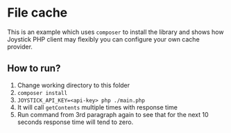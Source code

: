 # File cache

This is an example which uses `composer` to install the library and shows 
how Joystick PHP client may flexibly you can configure your own cache provider.


## How to run?

1.   Change working directory to this folder
2.   `composer install`
3.   `JOYSTICK_API_KEY=<api-key> php ./main.php`
4.   It will call `getContents` multiple times with response time
5.   Run command from 3rd paragraph again to see that for the next 10 seconds
     response time will tend to zero.
